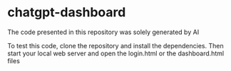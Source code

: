 # chatgpt-dashboard
The code presented in this repository was solely generated by AI

To test this code, clone the repository and install the dependencies. Then start your local web server and open the login.html or the dashboard.html files

